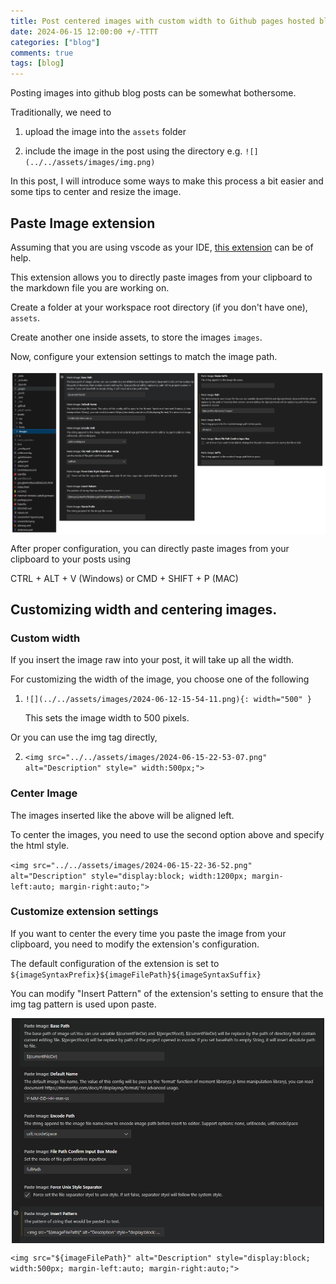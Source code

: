 ```yaml
---
title: Post centered images with custom width to Github pages hosted blogs
date: 2024-06-15 12:00:00 +/-TTTT
categories: ["blog"]
comments: true
tags: [blog]
---
```


Posting images into github blog posts can be somewhat bothersome.

Traditionally, we need to

1. upload the image into the `assets` folder

2. include the image in the post using the directory e.g. `![](../../assets/images/img.png)`

In this post, I will introduce some ways to make this process a bit easier and some tips to center and resize the image.

## Paste Image extension

Assuming that you are using vscode as your IDE, [this extension](https://marketplace.visualstudio.com/items?itemName=mushan.vscode-paste-image) can be of help.

This extension allows you to directly paste images from your clipboard to the markdown file you are working on.

Create a folder at your workspace root directory (if you don't have one), `assets`.

Create another one inside assets, to store the images `images`.

Now, configure your extension settings to match the image path.

<img src="/images/../../assets/images/2024-06-15-22-36-52.png" alt="Description" style="display:block; width:1200px; margin-left:auto; margin-right:auto;">

After proper configuration, you can directly paste images from your clipboard to your posts using

CTRL + ALT + V (Windows) or CMD + SHIFT + P (MAC)

## Customizing width and centering images.

### Custom width

If you insert the image raw into your post, it will take up all the width.

For customizing the width of the image, you choose one of the following

1. `![](../../assets/images/2024-06-12-15-54-11.png){: width="500" }`

   This sets the image width to 500 pixels.

Or you can use the img tag directly,

2. `<img src="../../assets/images/2024-06-15-22-53-07.png" alt="Description" style=" width:500px;">`

### Center Image

The images inserted like the above will be aligned left.

To center the images, you need to use the second option above and specify the html style.

`<img src="../../assets/images/2024-06-15-22-36-52.png" alt="Description" style="display:block; width:1200px; margin-left:auto; margin-right:auto;">`

### Customize extension settings

If you want to center the every time you paste the image from your clipboard, you need to modify the extension's configuration.

The default configuration of the extension is set to `${imageSyntaxPrefix}${imageFilePath}${imageSyntaxSuffix}`

You can modify "Insert Pattern" of the extension's setting to ensure that the img tag pattern is used upon paste.

<img src="/images/../../assets/images/2024-06-15-23-01-17.png" alt="Description" style="display:block; width:500px; margin-left:auto; margin-right:auto;">

`<img src="${imageFilePath}" alt="Description" style="display:block; width:500px; margin-left:auto; margin-right:auto;">`
